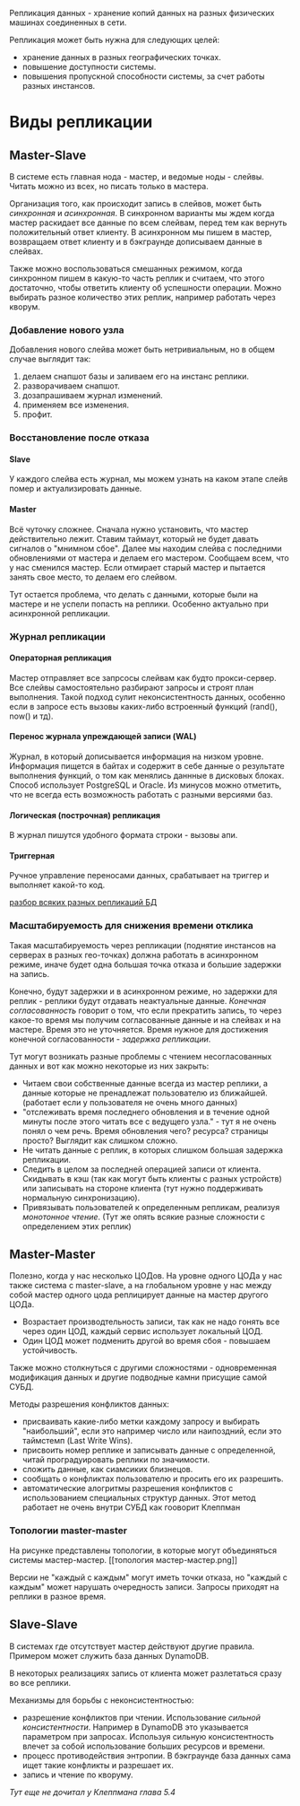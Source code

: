 Репликация данных - хранение копий данных на разных физических машинах соединенных в сети.

Репликация может быть нужна для следующих целей:
 - хранение данных в разных географических точках.
 - повышение доступности системы.
 - повышения пропускной способности системы, за счет работы разных инстансов.

# Виды репликации
## Master-Slave
В системе есть главная нодa - мастер, и ведомые ноды - слейвы. Читать можно из всех, но писать только в мастера.

Организация того, как происходит запись в слейвов, может быть _синхронная_ и _асинхронная_. В синхронном варианты мы ждем когда мастер раскидает все данные по всем слейвам, перед тем как вернуть положительный ответ клиенту. В асинхронном мы пишем в мастер, возвращаем ответ клиенту и в бэкграунде дописываем данные в слейвах. 

Также можно воспользоваться смешанных режимом, когда синхронном пишем в какую-то часть реплик и считаем, что этого достаточно, чтобы ответить клиенту об успешности операции. Можно выбирать разное количество этих реплик, например работать через кворум.

### Добавление нового узла
Добавления нового слейва может быть нетривиальным, но в общем случае выглядит так:
1. делаем снапшот базы и заливаем его на инстанс реплики.
2. разворачиваем снапшот.
3. дозапрашиваем журнал изменений.
4. применяем все изменения.
5. профит.

### Восстановление после отказа
#### Slave
У каждого слейва есть журнал, мы можем узнать на каком этапе слейв помер и актуализировать данные.

#### Master
Всё чуточку сложнее. Сначала нужно установить, что мастер действительно лежит. Ставим таймаут, который не будет давать сигналов о "мнимном сбое". Далее мы находим слейва с последними обновлениями от мастера и делаем его мастером. Сообщаем всем, что у нас сменился мастер. Если отмирает старый мастер и пытается занять свое место, то делаем его слейвом.

Тут остается проблема, что делать с данными, которые были на мастере и не успели попасть на реплики. Особенно актуально при асинхронной репликации.

### Журнал репликации
#### Операторная репликация
Мастер отправляет все запрсосы слейвам как будто прокси-сервер. Все слейвы самостоятельно разбирают запросы и строят план выполнения. Такой подход сулит неконсистентность данных, особенно если в запросе есть вызовы каких-либо встроенный функций (rand(), now() и тд).

#### Перенос журнала упреждающей записи (WAL)
Журнал, в который дописывается информация на низком уровне. Информация пищется в байтах и содержит в себе данные о результате выполнения функций, о том как менялись даннные в дисковых блоках. Способ использует PostgreSQL и Oracle. Из минусов можно отметить, что не всегда есть возможность работать с разными версиями баз.

#### Логическая (построчная) репликация
В журнал пишутся удобного формата строки - вызовы апи.

#### Триггерная
Ручное управление переносами данных, срабатывает на триггер и выполняет какой-то код.

[разбор всяких разных репликаций БД](https://habr.com/ru/post/514500/)


### Масштабируемость для снижения времени отклика
Такая масштабируемость через репликации (поднятие инстансов на серверах в разных гео-точках) должна работать в асинхронном режиме, иначе будет одна большая точка отказа и большие задержки на запись.

Конечно, будут задержки и в асинхронном режиме, но задержки для реплик - реплики будут отдавать неактуальные данные. _Конечная согласованность_ говорит о том, что если прекратить запись, то через какое-то время мы получим согласованные данные и на слейвах и на мастере. Время это не уточняется. Время нужное для достижения конечной согласованности - _задержка репликации_.

Тут могут возникать разные проблемы с чтением несогласованных данных и вот как можно некоторые из них закрыть:
- Читаем свои собственные данные всегда из мастер реплики, а данные которые не пренадлежат пользователю из ближайшей. (работает если у пользователя не очень много данных)
- "отслеживать время последнего обновления и в течение одной минуты после этого читать все с ведущего узла." - тут я не очень понял о чем речь. Время обновления чего? ресурса? страницы просто? Выглядит как слишком сложно.
- Не читать данные с реплик, в которых слишком большая задержка репликации.
- Следить в целом за последней операцией записи от клиента. Скидывать в кэш (так как могут быть клиенты с разных устройств) или записывать на стороне клиента (тут нужно поддерживать нормальную синхронизацию).
- Привязывать пользователей к определенным репликам, реализуя _монотонное чтение_. (Тут же опять всякие разные сложности с определением этих реплик)

## Master-Master
Полезно, когда у нас несколько ЦОДов. На уровне одного ЦОДа у нас также система с master-slave, а на глобальном уровне у нас между собой мастер одного цода реплицирует данные на мастер другого ЦОДа.

- Возрастает производтельность записи, так как не надо гонять все через один ЦОД, каждый сервис использует локальный ЦОД.
- Один ЦОД может подменить другой во время сбоя - повышаем устойчивость.

Также можно столкнуться с другими сложностями - одновременная модификация данных и другие подводные камни присущие самой СУБД.

Методы разрешения конфликтов данных:
- присваивать какие-либо метки каждому запросу и выбирать "наибольший", если это например число или наипоздний, если это таймстемп (Last Write Wins).
- присвоить номер реплике и записывать данные с определенной, читай проградуировать реплики по значимости.
- сложить данные, как сиамсиких близнецов.
- сообщать о конфликтах пользователю и просить его их разрешить.
- автоматические алогритмы разрешения конфликтов с использованием специальных структур данных. Этот метод работает не очень внутри СУБД как гооворит Клеппман

### Топологии master-master
На рисунке представлены топологии,  в которые могут объединяться системы мастер-мастер. 
[[топология мастер-мастер.png]]

Версии не "каждый с каждым" могут иметь точки отказа, но "каждый с каждым" может нарушать очередность записи. Запросы приходят на реплики в разное время.

## Slave-Slave
В системах где отсутствует мастер действуют другие правила. Примером может служить база данных DynamoDB.

В некоторых реализациях запись от клиента может разлетаться сразу во все реплики.

Механизмы для борьбы с неконсистентностью:
 - разрешение конфликтов при чтении. Использование _сильной консистентности_. Например в DynamoDB это указывается параметром при запросах. Используя сильную консистентность влечет за собой использование больших ресурсов и времени.
 - процесс противодействия энтропии. В бэкграунде база данных сама ищет такие конфликты и разрешает их.
 - запись и чтение по кворуму.
 
 _Тут еще не дочитал у Клеппмана глава 5.4_
 